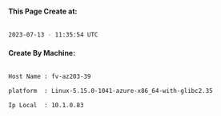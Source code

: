 
   
#### This Page Create at:

```bash

2023-07-13 - 11:35:54 UTC

```

#### Create By Machine:

```bash

Host Name : fv-az203-39

platform  : Linux-5.15.0-1041-azure-x86_64-with-glibc2.35

Ip Local  : 10.1.0.83

```

